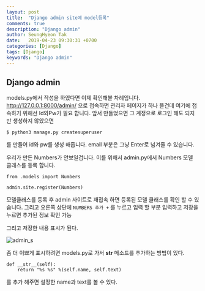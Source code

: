```yaml
---
layout: post
title:  "Django admin site에 model등록"
comments: true
description: "Django admin"
author: SeungHyeon Tak
date:   2019-04-23 09:30:31 +0700
categories: [Django]
tags: [Django]
keywords: "Django admin"
---
```

## Django admin

models.py에서 작성을 하였다면 이제 확인해볼 차례입니다.
http://127.0.0.1:8000/admin/ 으로 접속하면 
관리자 페이지가 하나 뜰건데 여기에 접속하기 위해선 Id와Pw가 필요 합니다.
앞서 만들었으면 그 계정으로 로그인 해도 되지만 
생성하지 않았으면

```
$ python3 manage.py createsuperuser
```

를 만들어 id와 pw를 생성 해줍니다.
email 부분은 그냥 Enter로 넘겨줄 수 있습니다.

우리가 만든 Numbers가 안보일겁니다.
이를 위해서 admin.py에서 Numbers 모델 클래스를 등록 합니다.

```
from .models import Numbers

admin.site.register(Numbers)
```

모델클래스를 등록 후 admin 사이트로 재접속 하면 등록된 모델 클래스를 확인 할 수 있습니다.
그리고 오른쪽 상단에 `NUMBERS 추가 +` 를 누르고 입력 할 부분 입력하고 저장을 누르면 추가된 정보 확인 가능

그리고 저장한 내용 표시가 된다.

![admin_s](https://user-images.githubusercontent.com/46446165/57124284-25647600-6dc0-11e9-9411-f9a5779a9a3e.png)


좀 더 이쁘게 표시하려면 models.py로 가서 __str__ 메소드를 추가하는 방법이 있다.

```
def __str__(self):
	return "%s %s" %(self.name, self.text)
```

를 추가 해주면 설정한 name과 text를 볼 수 있다.
